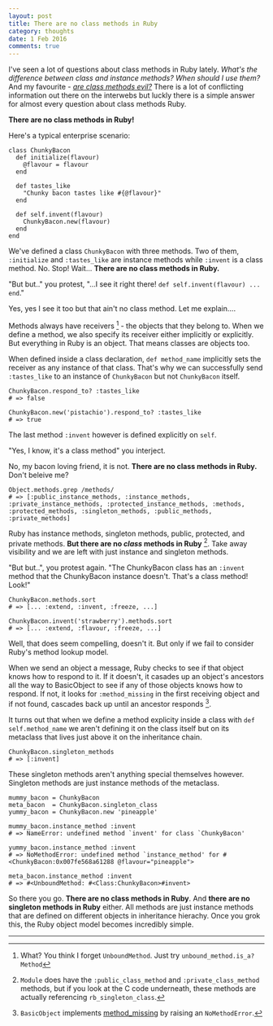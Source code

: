 ```yaml
---
layout: post
title: There are no class methods in Ruby
category: thoughts
date: 1 Feb 2016
comments: true
---
```


I've seen a lot of questions about class methods in Ruby lately. _What's the difference between class and instance methods?_ _When should I use them?_ And my favourite - [_are class methods evil?_](https://www.google.at/search?q=are+class+methods+evil+ruby) There is a lot of conflicting information out there on the interwebs but luckly there is a simple answer for almost every question about class methods Ruby.

**There are no class methods in Ruby!**

Here's a typical enterprise scenario:


    class ChunkyBacon
      def initialize(flavour)
        @flavour = flavour
      end

      def tastes_like
        "Chunky bacon tastes like #{@flavour}"
      end

      def self.invent(flavour)
        ChunkyBacon.new(flavour)
      end
    end


We've defined a class `ChunkyBacon` with three methods.  Two of them, `:initialize` and `:tastes_like` are instance methods while `:invent` is a class method. No. Stop! Wait... **There are no class methods in Ruby.**

"But but.." you protest, "...I see it right there! `def self.invent(flavour) ... end`."

Yes, yes I see it too but that ain't no class method.  Let me explain....

Methods always have receivers [^unbound] - the objects that they belong to.  When we define a method, we also specify its receiver either implicitly or explicitly.  But everything in Ruby is an object.  That means classes are objects too.  

[^unbound]: What? You think I forget `UnboundMethod`.  Just try `unbound_method.is_a? Method`

When defined inside a class declaration, `def method_name` implicitly sets the receiver as any instance of that class.  That's why we can successfully send `:tastes_like` to an instance of `ChunkyBacon` but not `ChunkyBacon` itself.


    ChunkyBacon.respond_to? :tastes_like
    # => false

    ChunkyBacon.new('pistachio').respond_to? :tastes_like
    # => true


The last method `:invent` however is defined explicitly on `self`.  

"Yes, I know, it's a class method" you interject. 

No, my bacon loving friend, it is not.  **There are no class methods in Ruby.**  Don't beleive me?


    Object.methods.grep /methods/
    # => [:public_instance_methods, :instance_methods, :private_instance_methods, :protected_instance_methods, :methods, :protected_methods, :singleton_methods, :public_methods, :private_methods]


Ruby has instance methods, singleton methods, public, protected, and private methods.  **But there are no _class_ methods in Ruby** [^class].  Take away visibility and we are left with just instance and singleton methods. 


[^class]: `Module` does have the `:public_class_method` and `:private_class_method` methods, but if you look at the C code underneath, these methods are actually referencing `rb_singleton_class`.


"But but..", you protest again. "The ChunkyBacon class has an `:invent` method that the ChunkyBacon instance doesn't. That's a class method! Look!"

    
    ChunkyBacon.methods.sort
    # => [... :extend, :invent, :freeze, ...]

    ChunkyBacon.invent('strawberry').methods.sort
    # => [... :extend, :flavour, :freeze, ...]


Well, that does seem compelling, doesn't it. But only if we fail to consider Ruby's method lookup model.  

When we send an object a message, Ruby checks to see if that object knows how to respond to it.  If it doesn't, it casades up an object's ancestors all the way to BasicObject to see if any of those objects knows how to respond.  If not, it looks for `:method_missing` in the first receiving object and if not found, cascades back up until an ancestor responds [^method_missing].


[^method_missing]: `BasicObject` implements [method_missing](http://ruby-doc.org/core-2.3.0/BasicObject.html#method-i-method_missing) by raising an `NoMethodError`.

It turns out that when we define a method explicity inside a class with `def self.method_name` we aren't defining it on the class itself but on its metaclass that lives just above it on the inheritance chain.  

  
    ChunkyBacon.singleton_methods
    # => [:invent]


These singleton methods aren't anything special themselves however. Singleton methods are just instance methods of the metaclass.


    mummy_bacon = ChunkyBacon
    meta_bacon  = ChunkyBacon.singleton_class
    yummy_bacon = ChunkyBacon.new 'pineapple'

    mummy_bacon.instance_method :invent
    # => NameError: undefined method `invent' for class `ChunkyBacon'

    yummy_bacon.instance_method :invent
    # => NoMethodError: undefined method `instance_method' for #<ChunkyBacon:0x007fe568a61288 @flavour="pineapple">

    meta_bacon.instance_method :invent
    # => #<UnboundMethod: #<Class:ChunkyBacon>#invent>


So there you go. **There are no class methods in Ruby**. And **there are no singleton methods in Ruby** either.  All methods are just instance methods that are defined on different objects in inheritance hierachy.  Once you grok this, the Ruby object model becomes incredibly simple.

---
